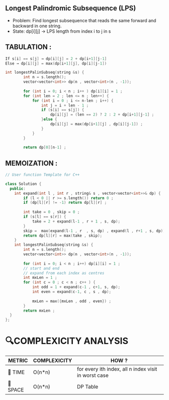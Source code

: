 ## Longest Palindromic Subsequence (LPS)
- Problem: Find longest subsequence that reads the same forward and backward in one string.
- State: dp[i][j] → LPS length from index i to j in s
## TABULATION :

```cpp
If s[i] == s[j] → dp[i][j] = 2 + dp[i+1][j-1]
Else → dp[i][j] = max(dp[i+1][j], dp[i][j-1])
```

```cpp
int longestPalinSubseq(string &s) {
        int n = s.length();
        vector<vector<int>> dp(n , vector<int>(n , -1)); 
        
        for (int i = 0; i < n ; i++ ) dp[i][i] = 1 ;
        for (int len = 2 ; len <= n ; len++) {
            for (int i = 0 ; i <= n-len ; i++) {
                int j = i + len - 1 ;
                if (s[i] == s[j]) {
                    dp[i][j] = (len == 2) ? 2 : 2 + dp[i+1][j-1] ;
                }else {
                    dp[i][j] = max(dp[i+1][j] , dp[i][j-1]) ;
                }
            }
        }
        
        return dp[0][n-1] ;
```

## MEMOIZATION :

```cpp
// User function Template for C++

class Solution {
  public:
    int expand(int l , int r , string& s , vector<vector<int>>& dp) {
        if (l < 0 || r >= s.length()) return 0 ;
        if (dp[l][r] != -1) return dp[l][r] ;
        
        int take = 0 , skip = 0 ;
        if (s[l] == s[r]) {
            take = 2 + expand(l-1 , r + 1 , s, dp);
        }
        skip =  max(expand(l-1 , r  , s, dp) , expand(l , r+1 , s, dp)) ;
        return dp[l][r] = max(take , skip);
    }
    int longestPalinSubseq(string &s) {
        int n = s.length();
        vector<vector<int>> dp(n , vector<int>(n , -1)); 
        
        for (int i = 0; i < n ; i++) dp[i][i] = 1 ;
        // start and end 
        // expand from each index as centres 
        int mxLen = 1 ;
        for (int c = 0 ; c < n ; c++ ) {
            int odd = 1 + expand(c-1 , c+1, s, dp);
            int even = expand(c-1, c , s , dp);
            
            mxLen = max({mxLen , odd , even}) ;
        }
        return mxLen ;        
  }
};
```

# 🔍COMPLEXICITY ANALYSIS

| METRIC   | COMPLEXICITY  |    HOW ? |
|-----------|-------------|------------|
| 🧭 TIME  |   O(n*n)      |  for every ith index, all n index visit in worst case |
| 🧠 SPACE |  O(n*n)    | DP Table  |
